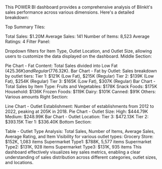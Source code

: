This POWER BI dashboard provides a comprehensive analysis of Blinkit's sales performance across various dimensions. Here's a detailed breakdown:

Top Summary Tiles:

Total Sales: $1.20M
Average Sales: 141
Number of Items: 8,523
Average Ratings: 4
Filter Panel:

Dropdown filters for Item Type, Outlet Location, and Outlet Size, allowing users to customize the data displayed on the dashboard.
Middle Section:

Pie Chart - Fat Content:
Total Sales divided into Low Fat ($425.36K) and Regular ($776.32K).
Bar Chart - Fat by Outlet:
Sales breakdown by outlet tiers:
Tier 1: $121K (Low Fat), $215K (Regular)
Tier 2: $139K (Low Fat), $254K (Regular)
Tier 3: $165K (Low Fat), $307K (Regular)
Bar Chart - Total Sales by Item Type:
Fruits and Vegetables: $178K
Snack Foods: $175K
Household: $136K
Frozen Foods: $119K
Dairy: $101K
Canned: $91K
Others: Various amounts
Right Section:

Line Chart - Outlet Establishment:
Number of establishments from 2012 to 2022, peaking at 205K in 2018.
Pie Chart - Outlet Size:
High: $444.79K
Medium: $248.99K
Bar Chart - Outlet Location:
Tier 3: $472.13K
Tier 2: $393.15K
Tier 1: $336.40K
Bottom Section:

Table - Outlet Type Analysis:
Total Sales, Number of Items, Average Sales, Average Rating, and Item Visibility for various outlet types:
Grocery Store: $152K, 1,083 items
Supermarket Type1: $788K, 5,577 items
Supermarket Type2: $131K, 928 items
Supermarket Type3: $131K, 935 items
This dashboard effectively visualizes key sales metrics, enabling a clear understanding of sales distribution across different categories, outlet sizes, and locations.
